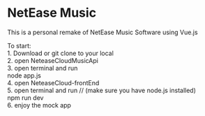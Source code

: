 # NetEase Music
This is a personal remake of NetEase Music Software using Vue.js

To start: <br />
    1. Download or git clone to your local <br />
    2. open NeteaseCloudMusicApi <br />
    3. open terminal and run <br />
        node app.js <br />
    4. open NeteaseCloud-frontEnd <br />
    5. open terminal and run  // (make sure you have node.js installed) <br />
        npm run dev <br />
    6. enjoy the mock app <br />